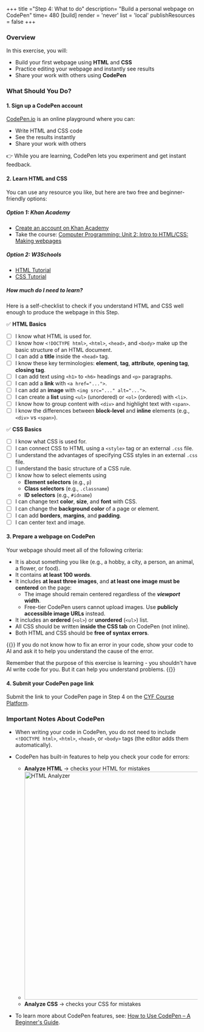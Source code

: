 +++
title ="Step 4: What to do"
description= "Build a personal webpage on CodePen"
time= 480
[build]
  render = 'never'
  list = 'local'
  publishResources = false 
+++

### Overview

In this exercise, you will:
- Build your first webpage using **HTML** and **CSS**
- Practice editing your webpage and instantly see results
- Share your work with others using **CodePen**


### What Should You Do?

#### 1. Sign up a CodePen account

[CodePen.io](https://codepen.io) is an online playground where you can:
- Write HTML and CSS code
- See the results instantly
- Share your work with others

👉 While you are learning, CodePen lets you experiment and get instant feedback.

#### 2. Learn HTML and CSS

You can use any resource you like, but here are two free and beginner-friendly options:

##### Option 1: Khan Academy

- [Create an account on Khan Academy](https://www.khanacademy.org/computing/computer-programming/html-css)
- Take the course: [Computer Programming: Unit 2: Intro to HTML/CSS: Making webpages](https://www.khanacademy.org/computing/computer-programming/html-css)

##### Option 2: W3Schools

- [HTML Tutorial](https://www.w3schools.com/html/)
- [CSS Tutorial](https://www.w3schools.com/css/)

##### How much do I need to learn?

Here is a self-checklist to check if you understand HTML and CSS well enough to produce the webpage in this Step.

✅ **HTML Basics**

- [ ] I know what HTML is used for.
- [ ] I know how `<!DOCTYPE html>`, `<html>`, `<head>`, and `<body>` make up the basic structure of an HTML document.
- [ ] I can add a **title** inside the `<head>` tag.
- [ ] I know these key terminologies: **element**, **tag**, **attribute**, **opening tag**, **closing tag**.
- [ ] I can add text using `<h1>` to `<h6>` headings and `<p>` paragraphs.
- [ ] I can add a **link** with `<a href="...">`.
- [ ]  I can add an **image** with `<img src="..." alt="...">`.
- [ ] I can create a **list** using `<ul>` (unordered) or `<ol>` (ordered) with `<li>`.
- [ ] I know how to group content with `<div>` and highlight text with `<span>`.
- [ ] I know the differences between **block-level** and **inline** elements (e.g., `<div>` vs `<span>`).

✅ **CSS Basics**
- [ ] I know what CSS is used for.
- [ ] I can connect CSS to HTML using a `<style>` tag or an external `.css` file.
- [ ] I understand the advantages of specifying CSS styles in an external `.css` file.
- [ ] I understand the basic structure of a CSS rule.
- [ ] I know how to select elements using 
    - **Element selectors** (e.g., `p`)
    - **Class selectors** (e.g., `.classname`)
    - **ID selectors** (e.g., `#idname`)
- [ ] I can change text **color**, **size**, and **font** with CSS.
- [ ] I can change the **background color** of a page or element.
- [ ] I can add **borders**, **margins**, and **padding**.
- [ ] I can center text and image.

#### 3. Prepare a webpage on CodePen

Your webpage should meet all of the following criteria:

- It is about something you like (e.g., a hobby, a city, a person, an animal, a flower, or food).
- It contains **at least 100 words**.
- It includes **at least three images**, and **at least one image must be centered** on the page:
  - The image should remain centered regardless of the ***viewport*** **width**.
  - Free-tier CodePen users cannot upload images. Use **publicly accessible image URLs** instead.
- It includes an **ordered** (`<ol>`) or **unordered** (`<ul>`) list.
- All CSS should be written **inside the CSS tab** on CodePen (not inline).
- Both HTML and CSS should be **free of syntax errors**.

{{<note type="tip" title="Using AI to help you understand and fix coding errors">}}
If you do not know how to fix an error in your code, show your code to AI and ask it to help you understand the cause of the error.

Remember that the purpose of this exercise is learning - you shouldn't have AI write code for you. But it can help you understand problems.
{{</note>}}


#### 4. Submit your CodePen page link  

Submit the link to your CodePen page in Step 4 on the [CYF Course Platform](https://application-process.codeyourfuture.io/).


### Important Notes About CodePen

- When writing your code in CodePen, you do not need to include `<!DOCTYPE html>`, `<html>`, `<head>`, or `<body>` tags (the editor adds them automatically).

- CodePen has built-in features to help you check your code for errors:
  - **Analyze HTML** → checks your HTML for mistakes
  - <img src="https://www.freecodecamp.org/news/content/images/2021/03/analyze-before-option.png" alt="HTML Analyzer" width="600">
  - **Analyze CSS** → checks your CSS for mistakes

- To learn more about CodePen features, see: [How to Use CodePen – A Beginner's Guide](https://www.freecodecamp.org/news/how-to-use-codepen/).
